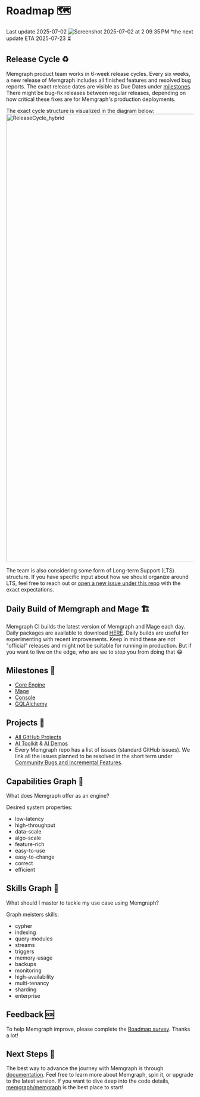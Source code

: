 # Roadmap 🗺️

Last update 2025-07-02
![Screenshot 2025-07-02 at 2 09 35 PM](https://github.com/user-attachments/assets/b43c9c7a-a2b5-4357-ad37-056a6c3b60c2)
*the next update ETA 2025-07-23 ⏳

## Release Cycle ♻️

Memgraph product team works in 6-week release cycles. Every six weeks, a new release of Memgraph includes all finished features and resolved bug reports. The exact release dates are visible as Due Dates under [milestones](https://github.com/memgraph/memgraph/milestones). There might be bug-fix releases between regular releases, depending on how critical these fixes are for Memgraph's production deployments.

The exact cycle structure is visualized in the diagram below:
<img width="1200" alt="ReleaseCycle_hybrid" src="https://github.com/user-attachments/assets/300a83ed-b299-438d-bb4c-2928f7024064" />

The team is also considering some form of Long-term Support (LTS) structure. If you have specific input about how we should organize around LTS, feel free to reach out or [open a new issue under this repo](https://github.com/memgraph/roadmap/issues) with the exact expectations.

## Daily Build of Memgraph and Mage 🏗️

Memgraph CI builds the latest version of Memgraph and Mage each day. Daily packages are available to download [HERE](https://memgraph.github.io/daily-builds/). Daily builds are useful for experimenting with recent improvements. Keep in mind these are not "official" releases and might not be suitable for running in production. But if you want to live on the edge, who are we to stop you from doing that 😂

## Milestones 🥅

* [Core Engine](https://github.com/memgraph/memgraph/milestones)
* [Mage](https://github.com/memgraph/mage/milestones)
* [Console](https://github.com/memgraph/mgconsole/milestones)
* [GQLAlchemy](https://github.com/memgraph/gqlalchemy/milestones)

## Projects 🏹

* [All GitHub Projects](https://github.com/orgs/memgraph/projects)
* [AI Toolkit](https://github.com/memgraph/ai-toolkit) & [AI Demos](https://github.com/memgraph/ai-demos)
* Every Memgraph repo has a list of issues (standard GitHub issues). We link all the issues planned to be resolved in the short term under [Community Bugs and Incremental Features](https://github.com/orgs/memgraph/projects/12).

## Capabilities Graph 🤔

What does Memgraph offer as an engine?

Desired system properties:
  * low-latency
  * high-throughput
  * data-scale
  * algo-scale
  * feature-rich
  * easy-to-use
  * easy-to-change
  * correct
  * efficient

## Skills Graph 🧰

What should I master to tackle my use case using Memgraph?

Graph meisters skills:
  * cypher
  * indexing
  * query-modules
  * streams
  * triggers
  * memory-usage
  * backups
  * monitoring
  * high-availability
  * multi-tenancy
  * sharding
  * enterprise

## Feedback 🆘

To help Memgraph improve, please complete the [Roadmap survey](https://docs.google.com/forms/d/e/1FAIpQLSfDRK-JllJKjWufhXuxo9-bQ4OMmCoHGkj7ZKGOTpdVttCcMw/viewform?usp=dialog). Thanks a lot!

## Next Steps 🚶

The best way to advance the journey with Memgraph is through [documentation](https://memgraph.com/docs). Feel free to learn more about Memgraph, spin it, or upgrade to the latest version. If you want to dive deep into the code details, [memgraph/memgraph](https://github.com/memgraph/memgraph) is the best place to start!
